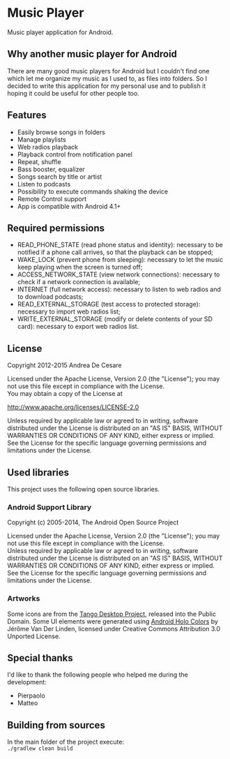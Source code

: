 # Music Player

Music player application for Android.

## Why another music player for Android
There are many good music players for Android but I couldn't find one which let me organize my music as I used to, as files into folders.
So I decided to write this application for my personal use and to publish it hoping it could be useful for other people too.


## Features
- Easily browse songs in folders
- Manage playlists
- Web radios playback
- Playback control from notification panel
- Repeat, shuffle
- Bass booster, equalizer
- Songs search by title or artist
- Listen to podcasts
- Possibility to execute commands shaking the device
- Remote Control support
- App is compatible with Android 4.1+


## Required permissions
- READ\_PHONE\_STATE (read phone status and identity): necessary to be notified if a phone call arrives, so that the playback can be stopped;
- WAKE\_LOCK (prevent phone from sleeping): necessary to let the music keep playing when the screen is turned off;
- ACCESS\_NETWORK\_STATE (view network connections): necessary to check if a network connection is available;
- INTERNET (full network access): necessary to listen to web radios and to download podcasts;
- READ\_EXTERNAL\_STORAGE (test access to protected storage): necessary to import web radios list;
- WRITE\_EXTERNAL\_STORAGE (modify or delete contents of your SD card): necessary to export web radios list.


## License
Copyright 2012-2015 Andrea De Cesare

Licensed under the Apache License, Version 2.0 (the "License");
you may not use this file except in compliance with the License.  
You may obtain a copy of the License at

   http://www.apache.org/licenses/LICENSE-2.0

Unless required by applicable law or agreed to in writing, software
distributed under the License is distributed on an "AS IS" BASIS,
WITHOUT WARRANTIES OR CONDITIONS OF ANY KIND, either express or implied.
See the License for the specific language governing permissions and
limitations under the License.


## Used libraries
This project uses the following open source libraries.

### Android Support Library
Copyright (c) 2005-2014, The Android Open Source Project

Licensed under the Apache License, Version 2.0 (the "License");
you may not use this file except in compliance with the License.  
Unless required by applicable law or agreed to in writing, software
distributed under the License is distributed on an "AS IS" BASIS,
WITHOUT WARRANTIES OR CONDITIONS OF ANY KIND, either express or implied.
See the License for the specific language governing permissions and
limitations under the License.

### Artworks
Some icons are from the [Tango Desktop Project](http://tango.freedesktop.org), released into the Public Domain.
Some UI elements were generated using [Android Holo Colors](http://android-holo-colors.com) by Jérôme Van Der Linden, licensed under Creative Commons Attribution 3.0 Unported License.


## Special thanks
I'd like to thank the following people who helped me during the development:

- Pierpaolo
- Matteo


## Building from sources
In the main folder of the project execute:  
<code>./gradlew clean build</code>
